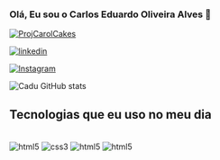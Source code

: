 
### Olá, Eu sou o Carlos Eduardo Oliveira Alves 👋

[![ProjCarolCakes](https://img.shields.io/website-up-down-green-red/http/monip.org.svg)](https://carolcakesvix.netlify.app/)

[![linkedin](https://img.shields.io/badge/LinkedIn-0077B5?style=for-the-badge&logo=linkedin&logoColor=white)](https://www.linkedin.com/in/carlos-eduardo-oliveira-alves-18aa49248/)

[![Instagram](https://img.shields.io/badge/Instagram-E4405F?style=for-the-badge&logo=instagram&logoColor=white)](https://www.instagram.com/cazeduardo_k/)

![Cadu GitHub stats](https://github-readme-stats.vercel.app/api?username=CarlosEduardoOliveiraAlves&show_icons=true&theme=radical)

## Tecnologias que eu uso no meu dia

<div style = "display: inline-block"><br/>
  
  <!--HTML5-->
  <img align="center" alt="html5" src="https://img.shields.io/badge/HTML5-E34F26?style=for-the-badge&logo=html5&logoColor=white"/>
  
  <!--CSS3-->
  <img align="center" alt="css3" src="https://img.shields.io/badge/CSS3-1572B6?style=for-the-badge&logo=css3&logoColor=white"/>
  
  <!--JavaScript-->
  <img align="center" alt="html5" src="https://img.shields.io/badge/JavaScript-323330?style=for-the-badge&logo=javascript&logoColor=F7DF1E"/>
  
  <!--Bootstrap-->
  <img align="center" alt="html5" src="https://img.shields.io/badge/Bootstrap-563D7C?style=for-the-badge&logo=bootstrap&logoColor=white"/>

</div>
